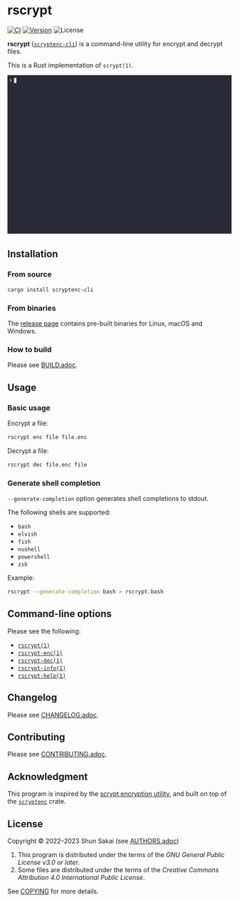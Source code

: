 <!--
SPDX-FileCopyrightText: 2022-2023 Shun Sakai

SPDX-License-Identifier: GPL-3.0-or-later
-->

# rscrypt

[![CI][ci-badge]][ci-url]
[![Version][version-badge]][version-url]
![License][license-badge]

**rscrypt** ([`scryptenc-cli`][version-url]) is a command-line utility for
encrypt and decrypt files.

This is a Rust implementation of `scrypt(1)`.

![Demonstration video](asset/demo.gif)

## Installation

### From source

```sh
cargo install scryptenc-cli
```

### From binaries

The [release page][release-page-url] contains pre-built binaries for Linux,
macOS and Windows.

### How to build

Please see [BUILD.adoc](BUILD.adoc).

## Usage

### Basic usage

Encrypt a file:

```sh
rscrypt enc file file.enc
```

Decrypt a file:

```sh
rscrypt dec file.enc file
```

### Generate shell completion

`--generate-completion` option generates shell completions to stdout.

The following shells are supported:

- `bash`
- `elvish`
- `fish`
- `nushell`
- `powershell`
- `zsh`

Example:

```sh
rscrypt --generate-completion bash > rscrypt.bash
```

## Command-line options

Please see the following:

- [`rscrypt(1)`][rscrypt-man-url]
- [`rscrypt-enc(1)`][rscrypt-enc-man-url]
- [`rscrypt-dec(1)`][rscrypt-dec-man-url]
- [`rscrypt-info(1)`][rscrypt-info-man-url]
- [`rscrypt-help(1)`][rscrypt-help-man-url]

## Changelog

Please see [CHANGELOG.adoc](CHANGELOG.adoc).

## Contributing

Please see [CONTRIBUTING.adoc](CONTRIBUTING.adoc).

## Acknowledgment

This program is inspired by the
[scrypt encryption utility](https://www.tarsnap.com/scrypt.html), and built on
top of the [`scryptenc`](https://crates.io/crates/scryptenc) crate.

## License

Copyright &copy; 2022&ndash;2023 Shun Sakai (see [AUTHORS.adoc](AUTHORS.adoc))

1. This program is distributed under the terms of the _GNU General Public
   License v3.0 or later_.
2. Some files are distributed under the terms of the _Creative Commons
   Attribution 4.0 International Public License_.

See [COPYING](COPYING) for more details.

[ci-badge]: https://img.shields.io/github/actions/workflow/status/sorairolake/rscrypt/CI.yaml?branch=develop&label=CI&logo=github&style=for-the-badge
[ci-url]: https://github.com/sorairolake/rscrypt/actions?query=branch%3Adevelop+workflow%3ACI++
[version-badge]: https://img.shields.io/crates/v/scryptenc-cli?style=for-the-badge
[version-url]: https://crates.io/crates/scryptenc-cli
[license-badge]: https://img.shields.io/crates/l/scryptenc-cli?style=for-the-badge
[release-page-url]: https://github.com/sorairolake/rscrypt/releases
[rscrypt-man-url]: https://sorairolake.github.io/rscrypt/man/rscrypt.1.html
[rscrypt-enc-man-url]: https://sorairolake.github.io/rscrypt/man/rscrypt-enc.1.html
[rscrypt-dec-man-url]: https://sorairolake.github.io/rscrypt/man/rscrypt-dec.1.html
[rscrypt-info-man-url]: https://sorairolake.github.io/rscrypt/man/rscrypt-info.1.html
[rscrypt-help-man-url]: https://sorairolake.github.io/rscrypt/man/rscrypt-help.1.html
